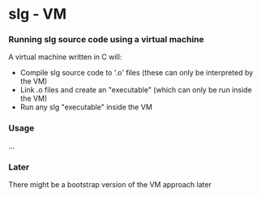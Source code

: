 # slg - VM

### Running slg source code using a virtual machine
A virtual machine written in C will:
- Compile slg source code to '.o' files (these can only be interpreted by the VM)
- Link .o files and create an "executable" (which can only be run inside the VM)
- Run any slg "executable" inside the VM

### Usage
...

### Later
There might be a bootstrap version of the VM approach later
